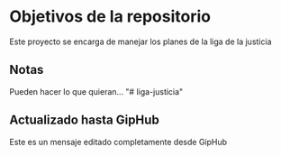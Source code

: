 # Objetivos de la repositorio

Este proyecto se encarga de manejar los planes de la liga de la justicia


## Notas
Pueden hacer lo que quieran...
"# liga-justicia" 

## Actualizado hasta GipHub 
Este es un mensaje editado completamente desde GipHub 

